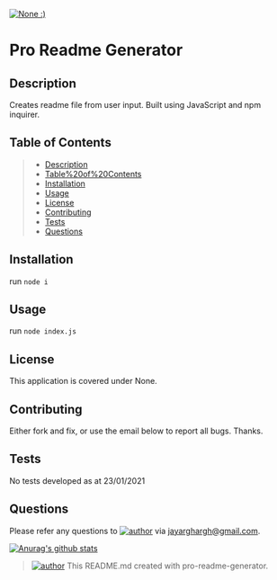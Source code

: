 [![None :)](https://img.shields.io/badge/License-None-&#58&#41-yellow)](https://img.shields.io/badge/License-&#58&#41-yellow)
# Pro Readme Generator
## Description
Creates readme file from user input. Built using JavaScript and npm inquirer.
## Table of Contents
> - [Description](#Description)
> - [Table%20of%20Contents](#Table%20of%20Contents)
> - [Installation](#Installation)
> - [Usage](#Usage)
> - [License](#License)
> - [Contributing](#Contributing)
> - [Tests](#Tests)
> - [Questions](#Questions)

## Installation
run `node i`
## Usage
run `node index.js`
## License
This application is covered under None.
## Contributing
Either fork and fix, or use the email below to report all bugs. Thanks.
## Tests
No tests developed as at 23/01/2021
## Questions
Please refer any questions to [![author](https://img.shields.io/badge/Dev-JayArghArgh-yellow)](https://img.shields.io/badge/Dev-JayArghArgh-yellow) via jayarghargh@gmail.com.

[![Anurag's github stats](https://github-readme-stats.vercel.app/api?username=JayArghArgh&theme=solarized-light)](https://github.com/JayArghArgh/github-readme-stats)


> [![author](https://img.shields.io/badge/Dev-JayArghArgh-yellow)](https://img.shields.io/badge/Dev-JayArghArgh-yellow) This README.md created with pro-readme-generator.


